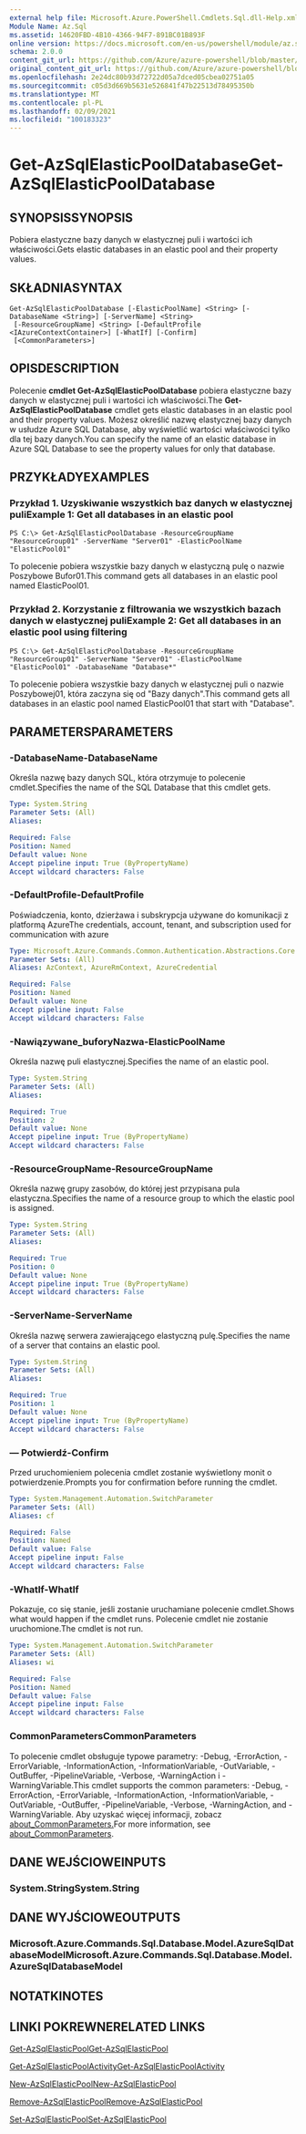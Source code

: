 ```yaml
---
external help file: Microsoft.Azure.PowerShell.Cmdlets.Sql.dll-Help.xml
Module Name: Az.Sql
ms.assetid: 14620FBD-4B10-4366-94F7-891BC01B893F
online version: https://docs.microsoft.com/en-us/powershell/module/az.sql/get-azsqlelasticpooldatabase
schema: 2.0.0
content_git_url: https://github.com/Azure/azure-powershell/blob/master/src/Sql/Sql/help/Get-AzSqlElasticPoolDatabase.md
original_content_git_url: https://github.com/Azure/azure-powershell/blob/master/src/Sql/Sql/help/Get-AzSqlElasticPoolDatabase.md
ms.openlocfilehash: 2e24dc80b93d72722d05a7dced05cbea02751a05
ms.sourcegitcommit: c05d3d669b5631e526841f47b22513d78495350b
ms.translationtype: MT
ms.contentlocale: pl-PL
ms.lasthandoff: 02/09/2021
ms.locfileid: "100183323"
---
```

# <span data-ttu-id="5639f-101">Get-AzSqlElasticPoolDatabase</span><span class="sxs-lookup"><span data-stu-id="5639f-101">Get-AzSqlElasticPoolDatabase</span></span>

## <span data-ttu-id="5639f-102">SYNOPSIS</span><span class="sxs-lookup"><span data-stu-id="5639f-102">SYNOPSIS</span></span>
<span data-ttu-id="5639f-103">Pobiera elastyczne bazy danych w elastycznej puli i wartości ich właściwości.</span><span class="sxs-lookup"><span data-stu-id="5639f-103">Gets elastic databases in an elastic pool and their property values.</span></span>

## <span data-ttu-id="5639f-104">SKŁADNIA</span><span class="sxs-lookup"><span data-stu-id="5639f-104">SYNTAX</span></span>

```
Get-AzSqlElasticPoolDatabase [-ElasticPoolName] <String> [-DatabaseName <String>] [-ServerName] <String>
 [-ResourceGroupName] <String> [-DefaultProfile <IAzureContextContainer>] [-WhatIf] [-Confirm]
 [<CommonParameters>]
```

## <span data-ttu-id="5639f-105">OPIS</span><span class="sxs-lookup"><span data-stu-id="5639f-105">DESCRIPTION</span></span>
<span data-ttu-id="5639f-106">Polecenie **cmdlet Get-AzSqlElasticPoolDatabase** pobiera elastyczne bazy danych w elastycznej puli i wartości ich właściwości.</span><span class="sxs-lookup"><span data-stu-id="5639f-106">The **Get-AzSqlElasticPoolDatabase** cmdlet gets elastic databases in an elastic pool and their property values.</span></span>
<span data-ttu-id="5639f-107">Możesz określić nazwę elastycznej bazy danych w usłudze Azure SQL Database, aby wyświetlić wartości właściwości tylko dla tej bazy danych.</span><span class="sxs-lookup"><span data-stu-id="5639f-107">You can specify the name of an elastic database in Azure SQL Database to see the property values for only that database.</span></span>

## <span data-ttu-id="5639f-108">PRZYKŁADY</span><span class="sxs-lookup"><span data-stu-id="5639f-108">EXAMPLES</span></span>

### <span data-ttu-id="5639f-109">Przykład 1. Uzyskiwanie wszystkich baz danych w elastycznej puli</span><span class="sxs-lookup"><span data-stu-id="5639f-109">Example 1: Get all databases in an elastic pool</span></span>
```
PS C:\> Get-AzSqlElasticPoolDatabase -ResourceGroupName "ResourceGroup01" -ServerName "Server01" -ElasticPoolName "ElasticPool01"
```

<span data-ttu-id="5639f-110">To polecenie pobiera wszystkie bazy danych w elastyczną pulę o nazwie Poszybowe Bufor01.</span><span class="sxs-lookup"><span data-stu-id="5639f-110">This command gets all databases in an elastic pool named ElasticPool01.</span></span>

### <span data-ttu-id="5639f-111">Przykład 2. Korzystanie z filtrowania we wszystkich bazach danych w elastycznej puli</span><span class="sxs-lookup"><span data-stu-id="5639f-111">Example 2: Get all databases in an elastic pool using filtering</span></span>
```
PS C:\> Get-AzSqlElasticPoolDatabase -ResourceGroupName "ResourceGroup01" -ServerName "Server01" -ElasticPoolName "ElasticPool01" -DatabaseName "Database*"
```

<span data-ttu-id="5639f-112">To polecenie pobiera wszystkie bazy danych w elastycznej puli o nazwie Poszybowej01, która zaczyna się od "Bazy danych".</span><span class="sxs-lookup"><span data-stu-id="5639f-112">This command gets all databases in an elastic pool named ElasticPool01 that start with "Database".</span></span>

## <span data-ttu-id="5639f-113">PARAMETERS</span><span class="sxs-lookup"><span data-stu-id="5639f-113">PARAMETERS</span></span>

### <span data-ttu-id="5639f-114">-DatabaseName</span><span class="sxs-lookup"><span data-stu-id="5639f-114">-DatabaseName</span></span>
<span data-ttu-id="5639f-115">Określa nazwę bazy danych SQL, która otrzymuje to polecenie cmdlet.</span><span class="sxs-lookup"><span data-stu-id="5639f-115">Specifies the name of the SQL Database that this cmdlet gets.</span></span>

```yaml
Type: System.String
Parameter Sets: (All)
Aliases:

Required: False
Position: Named
Default value: None
Accept pipeline input: True (ByPropertyName)
Accept wildcard characters: False
```

### <span data-ttu-id="5639f-116">-DefaultProfile</span><span class="sxs-lookup"><span data-stu-id="5639f-116">-DefaultProfile</span></span>
<span data-ttu-id="5639f-117">Poświadczenia, konto, dzierżawa i subskrypcja używane do komunikacji z platformą Azure</span><span class="sxs-lookup"><span data-stu-id="5639f-117">The credentials, account, tenant, and subscription used for communication with azure</span></span>

```yaml
Type: Microsoft.Azure.Commands.Common.Authentication.Abstractions.Core.IAzureContextContainer
Parameter Sets: (All)
Aliases: AzContext, AzureRmContext, AzureCredential

Required: False
Position: Named
Default value: None
Accept pipeline input: False
Accept wildcard characters: False
```

### <span data-ttu-id="5639f-118">-Nawiązywane_buforyNazwa</span><span class="sxs-lookup"><span data-stu-id="5639f-118">-ElasticPoolName</span></span>
<span data-ttu-id="5639f-119">Określa nazwę puli elastycznej.</span><span class="sxs-lookup"><span data-stu-id="5639f-119">Specifies the name of an elastic pool.</span></span>

```yaml
Type: System.String
Parameter Sets: (All)
Aliases:

Required: True
Position: 2
Default value: None
Accept pipeline input: True (ByPropertyName)
Accept wildcard characters: False
```

### <span data-ttu-id="5639f-120">-ResourceGroupName</span><span class="sxs-lookup"><span data-stu-id="5639f-120">-ResourceGroupName</span></span>
<span data-ttu-id="5639f-121">Określa nazwę grupy zasobów, do której jest przypisana pula elastyczna.</span><span class="sxs-lookup"><span data-stu-id="5639f-121">Specifies the name of a resource group to which the elastic pool is assigned.</span></span>

```yaml
Type: System.String
Parameter Sets: (All)
Aliases:

Required: True
Position: 0
Default value: None
Accept pipeline input: True (ByPropertyName)
Accept wildcard characters: False
```

### <span data-ttu-id="5639f-122">-ServerName</span><span class="sxs-lookup"><span data-stu-id="5639f-122">-ServerName</span></span>
<span data-ttu-id="5639f-123">Określa nazwę serwera zawierającego elastyczną pulę.</span><span class="sxs-lookup"><span data-stu-id="5639f-123">Specifies the name of a server that contains an elastic pool.</span></span>

```yaml
Type: System.String
Parameter Sets: (All)
Aliases:

Required: True
Position: 1
Default value: None
Accept pipeline input: True (ByPropertyName)
Accept wildcard characters: False
```

### <span data-ttu-id="5639f-124">— Potwierdź</span><span class="sxs-lookup"><span data-stu-id="5639f-124">-Confirm</span></span>
<span data-ttu-id="5639f-125">Przed uruchomieniem polecenia cmdlet zostanie wyświetlony monit o potwierdzenie.</span><span class="sxs-lookup"><span data-stu-id="5639f-125">Prompts you for confirmation before running the cmdlet.</span></span>

```yaml
Type: System.Management.Automation.SwitchParameter
Parameter Sets: (All)
Aliases: cf

Required: False
Position: Named
Default value: False
Accept pipeline input: False
Accept wildcard characters: False
```

### <span data-ttu-id="5639f-126">-WhatIf</span><span class="sxs-lookup"><span data-stu-id="5639f-126">-WhatIf</span></span>
<span data-ttu-id="5639f-127">Pokazuje, co się stanie, jeśli zostanie uruchamiane polecenie cmdlet.</span><span class="sxs-lookup"><span data-stu-id="5639f-127">Shows what would happen if the cmdlet runs.</span></span>
<span data-ttu-id="5639f-128">Polecenie cmdlet nie zostanie uruchomione.</span><span class="sxs-lookup"><span data-stu-id="5639f-128">The cmdlet is not run.</span></span>

```yaml
Type: System.Management.Automation.SwitchParameter
Parameter Sets: (All)
Aliases: wi

Required: False
Position: Named
Default value: False
Accept pipeline input: False
Accept wildcard characters: False
```

### <span data-ttu-id="5639f-129">CommonParameters</span><span class="sxs-lookup"><span data-stu-id="5639f-129">CommonParameters</span></span>
<span data-ttu-id="5639f-130">To polecenie cmdlet obsługuje typowe parametry: -Debug, -ErrorAction, -ErrorVariable, -InformationAction, -InformationVariable, -OutVariable, -OutBuffer, -PipelineVariable, -Verbose, -WarningAction i -WarningVariable.</span><span class="sxs-lookup"><span data-stu-id="5639f-130">This cmdlet supports the common parameters: -Debug, -ErrorAction, -ErrorVariable, -InformationAction, -InformationVariable, -OutVariable, -OutBuffer, -PipelineVariable, -Verbose, -WarningAction, and -WarningVariable.</span></span> <span data-ttu-id="5639f-131">Aby uzyskać więcej informacji, zobacz [about_CommonParameters.](http://go.microsoft.com/fwlink/?LinkID=113216)</span><span class="sxs-lookup"><span data-stu-id="5639f-131">For more information, see [about_CommonParameters](http://go.microsoft.com/fwlink/?LinkID=113216).</span></span>

## <span data-ttu-id="5639f-132">DANE WEJŚCIOWE</span><span class="sxs-lookup"><span data-stu-id="5639f-132">INPUTS</span></span>

### <span data-ttu-id="5639f-133">System.String</span><span class="sxs-lookup"><span data-stu-id="5639f-133">System.String</span></span>

## <span data-ttu-id="5639f-134">DANE WYJŚCIOWE</span><span class="sxs-lookup"><span data-stu-id="5639f-134">OUTPUTS</span></span>

### <span data-ttu-id="5639f-135">Microsoft.Azure.Commands.Sql.Database.Model.AzureSqlDatabaseModel</span><span class="sxs-lookup"><span data-stu-id="5639f-135">Microsoft.Azure.Commands.Sql.Database.Model.AzureSqlDatabaseModel</span></span>

## <span data-ttu-id="5639f-136">NOTATKI</span><span class="sxs-lookup"><span data-stu-id="5639f-136">NOTES</span></span>

## <span data-ttu-id="5639f-137">LINKI POKREWNE</span><span class="sxs-lookup"><span data-stu-id="5639f-137">RELATED LINKS</span></span>

[<span data-ttu-id="5639f-138">Get-AzSqlElasticPool</span><span class="sxs-lookup"><span data-stu-id="5639f-138">Get-AzSqlElasticPool</span></span>](./Get-AzSqlElasticPool.md)

[<span data-ttu-id="5639f-139">Get-AzSqlElasticPoolActivity</span><span class="sxs-lookup"><span data-stu-id="5639f-139">Get-AzSqlElasticPoolActivity</span></span>](./Get-AzSqlElasticPoolActivity.md)

[<span data-ttu-id="5639f-140">New-AzSqlElasticPool</span><span class="sxs-lookup"><span data-stu-id="5639f-140">New-AzSqlElasticPool</span></span>](./New-AzSqlElasticPool.md)

[<span data-ttu-id="5639f-141">Remove-AzSqlElasticPool</span><span class="sxs-lookup"><span data-stu-id="5639f-141">Remove-AzSqlElasticPool</span></span>](./Remove-AzSqlElasticPool.md)

[<span data-ttu-id="5639f-142">Set-AzSqlElasticPool</span><span class="sxs-lookup"><span data-stu-id="5639f-142">Set-AzSqlElasticPool</span></span>](./Set-AzSqlElasticPool.md)

